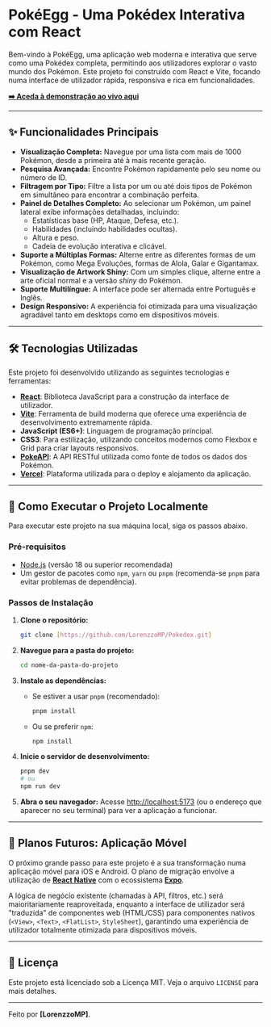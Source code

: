 # PokéEgg - Uma Pokédex Interativa com React

Bem-vindo à PokéEgg, uma aplicação web moderna e interativa que serve como uma Pokédex completa, permitindo aos utilizadores explorar o vasto mundo dos Pokémon. Este projeto foi construído com React e Vite, focando numa interface de utilizador rápida, responsiva e rica em funcionalidades.

**[➡️ Aceda à demonstração ao vivo aqui](https://pokedex-one-black-59.vercel.app/)**

---

## ✨ Funcionalidades Principais

* **Visualização Completa:** Navegue por uma lista com mais de 1000 Pokémon, desde a primeira até à mais recente geração.
* **Pesquisa Avançada:** Encontre Pokémon rapidamente pelo seu nome ou número de ID.
* **Filtragem por Tipo:** Filtre a lista por um ou até dois tipos de Pokémon em simultâneo para encontrar a combinação perfeita.
* **Painel de Detalhes Completo:** Ao selecionar um Pokémon, um painel lateral exibe informações detalhadas, incluindo:
    * Estatísticas base (HP, Ataque, Defesa, etc.).
    * Habilidades (incluindo habilidades ocultas).
    * Altura e peso.
    * Cadeia de evolução interativa e clicável.
* **Suporte a Múltiplas Formas:** Alterne entre as diferentes formas de um Pokémon, como Mega Evoluções, formas de Alola, Galar e Gigantamax.
* **Visualização de Artwork Shiny:** Com um simples clique, alterne entre a arte oficial normal e a versão *shiny* do Pokémon.
* **Suporte Multilíngue:** A interface pode ser alternada entre Português e Inglês.
* **Design Responsivo:** A experiência foi otimizada para uma visualização agradável tanto em desktops como em dispositivos móveis.

---

## 🛠️ Tecnologias Utilizadas

Este projeto foi desenvolvido utilizando as seguintes tecnologias e ferramentas:

* **[React](https://react.dev/)**: Biblioteca JavaScript para a construção da interface de utilizador.
* **[Vite](https://vitejs.dev/)**: Ferramenta de build moderna que oferece uma experiência de desenvolvimento extremamente rápida.
* **JavaScript (ES6+)**: Linguagem de programação principal.
* **CSS3**: Para estilização, utilizando conceitos modernos como Flexbox e Grid para criar layouts responsivos.
* **[PokeAPI](https://pokeapi.co/)**: A API RESTful utilizada como fonte de todos os dados dos Pokémon.
* **[Vercel](https://vercel.com/)**: Plataforma utilizada para o deploy e alojamento da aplicação.

---

## 🚀 Como Executar o Projeto Localmente

Para executar este projeto na sua máquina local, siga os passos abaixo.

### Pré-requisitos

* [Node.js](https://nodejs.org/) (versão 18 ou superior recomendada)
* Um gestor de pacotes como `npm`, `yarn` ou `pnpm` (recomenda-se `pnpm` para evitar problemas de dependência).

### Passos de Instalação

1.  **Clone o repositório:**
    ```bash
    git clone [https://github.com/LorenzzoMP/Pokedex.git]
    ```

2.  **Navegue para a pasta do projeto:**
    ```bash
    cd nome-da-pasta-do-projeto
    ```

3.  **Instale as dependências:**
    * Se estiver a usar `pnpm` (recomendado):
        ```bash
        pnpm install
        ```
    * Ou se preferir `npm`:
        ```bash
        npm install
        ```

4.  **Inicie o servidor de desenvolvimento:**
    ```bash
    pnpm dev
    # ou
    npm run dev
    ```

5.  **Abra o seu navegador:**
    Acesse [http://localhost:5173](http://localhost:5173) (ou o endereço que aparecer no seu terminal) para ver a aplicação a funcionar.

---

## 📱 Planos Futuros: Aplicação Móvel

O próximo grande passo para este projeto é a sua transformação numa aplicação móvel para iOS e Android. O plano de migração envolve a utilização de **[React Native](https://reactnative.dev/)** com o ecossistema **[Expo](https://expo.dev/)**.

A lógica de negócio existente (chamadas à API, filtros, etc.) será maioritariamente reaproveitada, enquanto a interface de utilizador será "traduzida" de componentes web (HTML/CSS) para componentes nativos (`<View>`, `<Text>`, `<FlatList>`, `StyleSheet`), garantindo uma experiência de utilizador totalmente otimizada para dispositivos móveis.

---

## 📄 Licença

Este projeto está licenciado sob a Licença MIT. Veja o arquivo `LICENSE` para mais detalhes.

---

Feito por **[LorenzzoMP]**.
